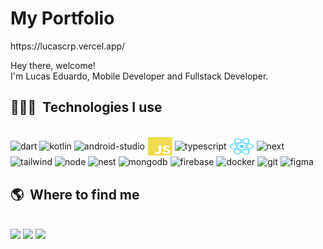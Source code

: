 <h1>My Portfolio</h1>
https://lucascrp.vercel.app/

<p aligh="left">
<!--   <img align="right" src="https://cdn.jsdelivr.net/gh/Th3Wall/assets-cdn/PersonalGithubReadme/Memoji.png" width="200"/> -->
  <p>Hey there, welcome!</br>
  I'm Lucas Eduardo, Mobile Developer and Fullstack Developer.</p>

## 👨🏻‍💻 &nbsp;Technologies I use ##

<div style="display: inline_block"><br>
  <img align="center" height="30" width="40" alt="dart" src="https://www.svgrepo.com/show/353631/dart.svg">
  <img align="center" height="30" width="40" alt="kotlin" src="https://www.svgrepo.com/show/373728/kotlin.svg">
  <img align="center" height="30" width="40" alt="android-studio" src="https://www.svgrepo.com/show/475631/android-color.svg">
  <img align="center" height="30" width="40" alt="javascript" src="https://raw.githubusercontent.com/devicons/devicon/master/icons/javascript/javascript-plain.svg">   
  <img align="center" height="30" width="40" alt="typescript" src="https://cdn.jsdelivr.net/gh/devicons/devicon/icons/typescript/typescript-original.svg">
  <img align="center" height="30" width="40" alt="react" src="https://raw.githubusercontent.com/devicons/devicon/master/icons/react/react-original.svg">
  <img align="center" height="30" width="40" alt="next" src="https://www.svgrepo.com/show/342062/next-js.svg">
  <img align="center" height="30" width="40" alt="tailwind" src="https://www.svgrepo.com/show/374118/tailwind.svg">
  <img align="center" height="30" width="40" alt="node" src="https://www.svgrepo.com/show/354119/nodejs-icon.svg">
  <img align="center" height="30" width="40" alt="nest" src="https://www.svgrepo.com/show/373865/nest-middleware-ts.svg">
  <img align="center" height="30" width="40" alt="mongodb" src="https://www.svgrepo.com/show/373845/mongo.svg">
  <img align="center" height="30" width="40" alt="firebase" src="https://www.svgrepo.com/show/373595/firebase.svg">
  <img align="center" height="30" width="40" alt="docker" src="https://www.svgrepo.com/show/331370/docker.svg">
  <img align="center" height="30" width="40" alt="git" src="https://cdn.jsdelivr.net/gh/devicons/devicon/icons/git/git-original.svg">
  <img align="center" height="30" width="40" alt="figma" src="https://www.svgrepo.com/show/452202/figma.svg">
</div>

## 🌎 &nbsp;Where to find me ##

<div style="display: inline_block"><br> 
  <a href="https://www.linkedin.com/in/lucaseccarvalho/" target="_blank"><img src="https://img.shields.io/badge/-LinkedIn-3C0080?style=for-the-badge&logo=linkedin&logoColor=white" target="_blank"></a> 
  <a href="https://www.instagram.com/lucaseduardo_crp/" target="_blank"><img src="https://img.shields.io/badge/-Instagram-3C0080?style=for-the-badge&logo=instagram&logoColor=white" target="_blank"></a>
  <a href="https://api.whatsapp.com/send/?phone=5521985970787&text&type=phone_number&app_absent=0" target="_blank"><img src="https://img.shields.io/badge/WhatsApp-3C0080?style=for-the-badge&logo=whatsapp&logoColor=white"></a>
</div>


